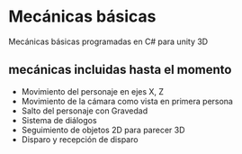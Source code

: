 # Mecánicas básicas

Mecánicas básicas programadas en C# para unity 3D

## mecánicas incluidas hasta el momento

- Movimiento del personaje en ejes X, Z
- Movimiento de la cámara como vista en primera persona 
- Salto del personaje con Gravedad 
- Sistema de diálogos
- Seguimiento de objetos 2D para parecer 3D
- Disparo y recepción de disparo
